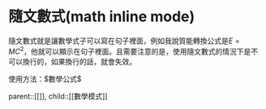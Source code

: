 # 隨文數式(math inline mode)
隨文數式就是讓數學式子可以寫在句子裡面，例如我說質能轉換公式是$E=MC^2$，他就可以顯示在句子裡面。且需要注意的是，使用隨文數式的情況下是不可以換行的，如果換行的話，就會失效。

使用方法：\$數學公式\$

parent::[[]],
child::[[數學模式]]